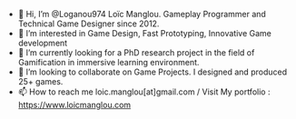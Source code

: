 - 👋 Hi, I’m @Loganou974 Loïc Manglou. Gameplay Programmer and Technical Game Designer since 2012.
- 👀 I’m interested in Game Design, Fast Prototyping, Innovative Game development
- 🌱 I’m currently looking for a PhD research project in the field of Gamification in immersive learning environment.
- 💞️ I’m looking to collaborate on Game Projects. I designed and produced 25+ games.
- 📫 How to reach me loic.manglou[at]gmail.com / Visit My portfolio : https://www.loicmanglou.com

<!---
Loganou974/Loganou974 is a ✨ special ✨ repository because its `README.md` (this file) appears on your GitHub profile.
You can click the Preview link to take a look at your changes.
--->
